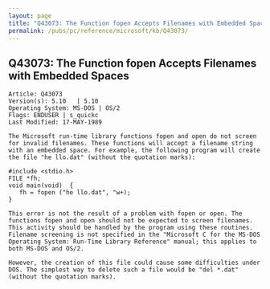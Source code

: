 ```yaml
---
layout: page
title: "Q43073: The Function fopen Accepts Filenames with Embedded Spaces"
permalink: /pubs/pc/reference/microsoft/kb/Q43073/
---
```


## Q43073: The Function fopen Accepts Filenames with Embedded Spaces

	Article: Q43073
	Version(s): 5.10   | 5.10
	Operating System: MS-DOS | OS/2
	Flags: ENDUSER | s_quickc
	Last Modified: 17-MAY-1989
	
	The Microsoft run-time library functions fopen and open do not screen
	for invalid filenames. These functions will accept a filename string
	with an embedded space. For example, the following program will create
	the file "he llo.dat" (without the quotation marks):
	
	#include <stdio.h>
	FILE *fh;
	void main(void)  {
	   fh = fopen ("he llo.dat", "w+);
	}
	
	This error is not the result of a problem with fopen or open. The
	functions fopen and open should not be expected to screen filenames.
	This activity should be handled by the program using these routines.
	Filename screening is not specified in the "Microsoft C for the MS-DOS
	Operating System: Run-Time Library Reference" manual; this applies to
	both MS-DOS and OS/2.
	
	However, the creation of this file could cause some difficulties under
	DOS. The simplest way to delete such a file would be "del *.dat"
	(without the quotation marks).
